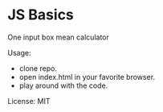 # JS Basics

One input box mean calculator

Usage:
- clone repo.
- open index.html in your favorite browser.
- play around with the code.

License: MIT
